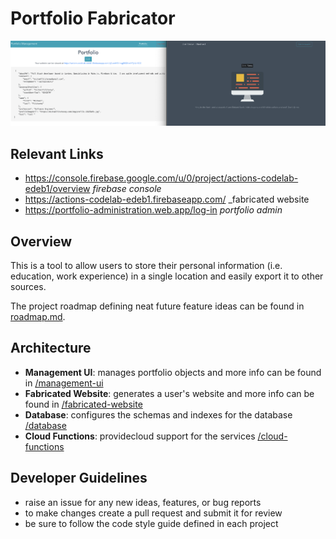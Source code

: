 # Portfolio Fabricator

![preview](/.project/assets/website-and-admin_08_06_19.png)

## Relevant Links
- https://console.firebase.google.com/u/0/project/actions-codelab-edeb1/overview
    _firebase console_
- https://actions-codelab-edeb1.firebaseapp.com/
    _fabricated website
- https://portfolio-administration.web.app/log-in
    _portfolio admin_

## Overview
This is a tool to allow users to store their personal information (i.e. education, work experience) in a single location and easily export it to other sources.

The project roadmap defining neat future feature ideas can be found in [roadmap.md](/.project/roadmap.md).

## Architecture
- **Management UI**: manages portfolio objects and more info can be found in [/management-ui](/management-ui)
- **Fabricated Website**: generates a user's website and more info can be found in [/fabricated-website](/fabricated-website)
- **Database**: configures the schemas and indexes for the database [/database](/database)
- **Cloud Functions**: providecloud support for the services [/cloud-functions](/cloud-functions)

## Developer Guidelines
- raise an issue for any new ideas, features, or bug reports
- to make changes create a pull request and submit it for review
- be sure to follow the code style guide defined in each project
